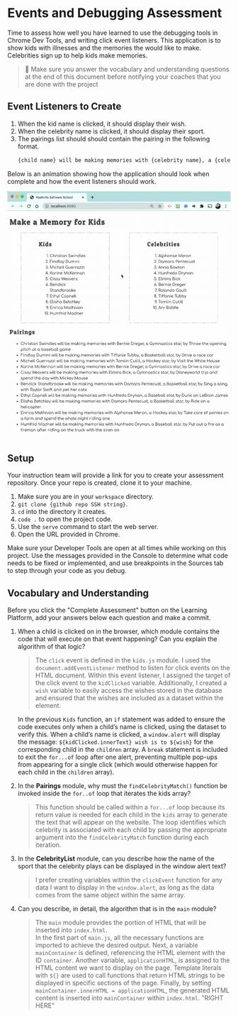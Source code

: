 # Events and Debugging Assessment

Time to assess how well you have learned to use the debugging tools in Chrome Dev Tools, and writing click event listeners. This application is to show kids with illnesses and the memories the would like to make. Celebrities sign up to help kids make memories.

> 🧨 Make sure you answer the vocabulary and understanding questions at the end of this document before notifying your coaches that you are done with the project

## Event Listeners to Create

1. When the kid name is clicked, it should display their wish.
1. When the celebrity name is clicked, it should display their sport.
1. The pairings list should should contain the pairing in the following format.
    ```html
    {child name} will be making memories with {celebrity name}, a {celebrity sport} star, by {child wish}
    ```

Below is an animation showing how the application should look when complete and how the event listeners should work.

<img src="./images/debugging-events-assessment.gif" width="700px">

## Setup

Your instruction team will provide a link for you to create your assessment repository. Once your repo is created, clone it to your machine.

1. Make sure you are in your `workspace` directory.
1. `git clone {github repo SSH string}`.
1. `cd` into the directory it creates.
1. `code .` to open the project code.
1. Use the `serve` command to start the web server.
1. Open the URL provided in Chrome.

Make sure your Developer Tools are open at all times while working on this project. Use the messages provided in the Console to determine what code needs to be fixed or implemented, and use breakpoints in the Sources tab to step through your code as you debug.

## Vocabulary and Understanding

Before you click the "Complete Assessment" button on the Learning Platform, add your answers below each question and make a commit.

1. When a child is clicked on in the browser, which module contains the code that will execute on that event happening? Can you explain the algorithm of that logic?
   > The `click` event is defined in the `kids.js` module. I used the `document.addEventListener` method to listen for click events on the HTML document. Within this event listener, I assigned the target of the click event to the `kidClicked` variable. Additionally, I created a `wish` variable to easily access the wishes stored in the database and ensured that the wishes are included as a dataset within the element.

   In the previous `Kids` function, an `if` statement was added to ensure the code executes only when a child’s name is clicked, using the dataset to verify this. When a child’s name is clicked, a `window.alert` will display the message: `${kidClicked.innerText} wish is to ${wish}` for the corresponding child in the `children` array. A `break` statement is included to exit the `for...of` loop after one alert, preventing multiple pop-ups from appearing for a single click (which would otherwise happen for each child in the `children` array).
2. In the **Pairings** module, why must the `findCelebrityMatch()` function be invoked inside the `for..of` loop that iterates the kids array?
   > This function should be called within a `for...of` loop because its return value is needed for each child in the `kids` array to generate the text that will appear on the website. The loop identifies which celebrity is associated with each child by passing the appropriate argument into the `findCelebrityMatch` function during each iteration.
3. In the **CelebrityList** module, can you describe how the name of the sport that the celebrity plays can be displayed in the window alert text?
   > I prefer creating variables within the `clickEvent` function for any data I want to display in the `window.alert`, as long as the data comes from the same object within the same array.
4. Can you describe, in detail, the algorithm that is in the `main` module?
   > The `main` module provides the portion of HTML that will be inserted into `index.html`.  
   In the first part of `main.js`, all the necessary functions are imported to achieve the desired output. Next, a variable `mainContainer` is defined, referencing the HTML element with the ID `container`. Another variable, `applicationHTML`, is assigned to the HTML content we want to display on the page. Template literals with `${}` are used to call functions that return HTML strings to be displayed in specific sections of the page. Finally, by setting `mainContainer.innerHTML = applicationHTML`, the generated HTML content is inserted into `mainContainer` within `index.html`. "RIGHT HERE"